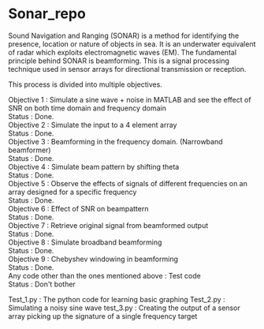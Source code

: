 # Sonar_repo

Sound Navigation and Ranging (SONAR) is a method for identifying the presence, location or nature of objects in sea. It is an underwater equivalent of radar which exploits electromagnetic waves (EM). The fundamental principle behind SONAR is beamforming. This is a signal processing technique used in sensor arrays for directional transmission or reception. 

This process is divided into multiple objectives. 

Objective 1 : Simulate a sine wave + noise in MATLAB and see the effect of SNR on both time domain and frequency domain  
Status      : Done.  
Objective 2 : Simulate the input to a 4 element array  
Status      : Done.  
Objective 3 : Beamforming in the frequency domain. (Narrowband beamformer)  
Status      : Done.  
Objective 4 : Simulate beam pattern by shifting theta  
Status      : Done.  
Objective 5 : Observe the effects of signals of different frequencies on an array designed for a specific frequency  
Status      : Done.  
Objective 6 : Effect of SNR on beampattern  
Status      : Done.  
Objective 7 : Retrieve original signal from beamformed output    
Status      : Done.  
Objective 8 : Simulate broadband beamforming    
Status      : Done.  
Objective 9 : Chebyshev windowing in beamforming  
Status      : Done.  
Any code other than the ones mentioned above : Test code  
Status  : Don't bother

Test_1.py : The python code for learning basic graphing
Test_2.py : Simulating a noisy sine wave
test_3.py : Creating the output of a sensor array picking up the signature of a single frequency target
